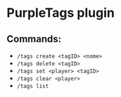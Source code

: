 # PurpleTags plugin

## Commands:
- `/tags create <tagID> <nome>`
- `/tags delete <tagID>`
- `/tags set <player> <tagID>`
- `/tags clear <player>`
- `/tags list`

